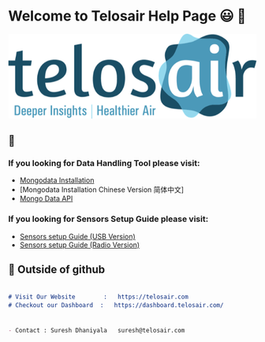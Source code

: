 # Welcome to Telosair Help Page  :smiley: :wave:


![Image of Telosair](https://github.com/Potsdam-Sensors/Telosair/blob/main/img/telosair.png)


## :round_pushpin: 

###  If you looking for **Data** **Handling** **Tool** please visit:
* [Mongodata Installation](data_tool_installation.md)
* [Mongodata Installation Chinese Version 简体中文]
* [Mongo Data API](mongo_data.md)


### If you looking for **Sensors** **Setup** **Guide** please visit:
* [Sensors setup Guide (USB Version)](usb_installation_guide.pdf)
* [Sensors setup Guide (Radio Version)](radio_installation_guide.pdf)


## :pushpin: Outside of github

```markdown

# Visit Our Website        :   https://telosair.com
# Checkout our Dashboard  :   https://dashboard.telosair.com/


- Contact : Suresh Dhaniyala   suresh@telosair.com

```


